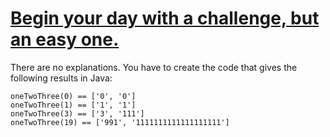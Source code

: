 # [Begin your day with a challenge, but an easy one.](https://www.codewars.com/kata/begin-your-day-with-a-challenge-but-an-easy-one "https://www.codewars.com/kata/5873b2010565844b9100026d")

There are no explanations. You have to create the code that gives the following results in Java:

```
oneTwoThree(0) == ['0', '0']
oneTwoThree(1) == ['1', '1']
oneTwoThree(3) == ['3', '111']
oneTwoThree(19) == ['991', '1111111111111111111']
```